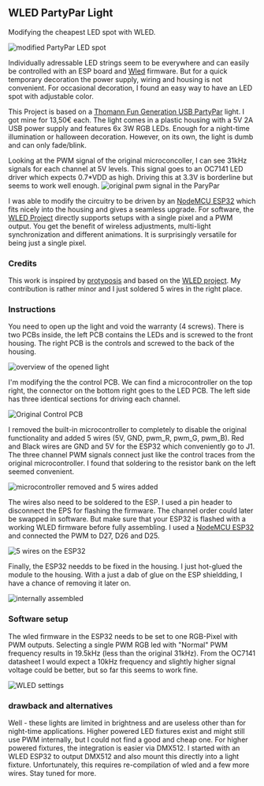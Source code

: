 ## WLED PartyPar Light 

Modifying the cheapest LED spot with WLED.

![modified PartyPar LED spot](outside.jpg)

Individually adressable LED strings seem to be everywhere and can easily be controlled with an ESP board and [Wled](https://kno.wled.ge/) firmware.
But for a quick temporary decoration the power supply, wiring and housing is not convenient.
For occasional decoration, I found an easy way to have an LED spot with adjustable color.

This Project is based on a [Thomann Fun Generation USB PartyPar](https://www.thomann.de/de/fun\_generation\_usb\_partypar\_6\_rgb.htm) light. I got mine for 13,50€ each. The light comes in a plastic housing with a 5V 2A USB power supply and features 6x 3W RGB LEDs. Enough for a night-time illumination or halloween decoration.
However, on its own, the light is dumb and can only fade/blink.

Looking at the PWM signal of the original microconcoller, I can see 31kHz signals for each channel at 5V levels.
This signal goes to an OC7141 LED driver which expects 0.7*VDD as high. Driving this at 3.3V is borderline but seems to work well enough.
![original pwm signal in the ParyPar](SDS804X_HD_PNG_4.png)


I was able to modify the circuitry to be driven by an [NodeMCU ESP32](https://joy-it.net/en/products/SBC-NodeMCU-ESP32) which fits nicely into the housing and gives a seamless upgrade. For software, the [WLED Project](https://kno.wled.ge/) directly supports setups with a single pixel and a PWM output. You get the benefit of wireless adjustments, multi-light synchronization and different animations.
It is surprisingly versatile for being just a single pixel.


### Credits

This work is inspired by [protyposis](https://protyposis.net/blog/rgb-led-party-spotlight-wled-upgrade/) and based on the [WLED project](https://kno.wled.ge/). My contribution is rather minor and I just soldered 5 wires in the right place. 


### Instructions

You need to open up the light and void the warranty (4 screws).
There is two PCBs inside, the left PCB contains the LEDs and is screwed to the front housing. The right PCB is the controls and screwed to the back of the housing.

![overview of the opened light](overview.jpg)

I'm modifying the the control PCB.
We can find a microcontroller on the top right, the connector on the bottom right goes to the LED PCB.
The left side has three identical sections for driving each channel. 

![Original Control PCB](controlpcb.jpg)

I removed the built-in microcontroller to completely to disable the original functionality and added 5 wires (5V, GND, pwm\_R, pwm\_G, pwm\_B). Red and Black wires are GND and 5V for the ESP32 which conveniently go to J1.
The three channel PWM signals connect just like the control traces from the original microcontroller. I found that soldering to the resistor bank on the left seemed convenient.

![microcontroller removed and 5 wires added](withwires.jpg)

The wires also need to be soldered to the ESP. I used a pin header to disconnect the EPS for flashing the firmware. The channel order could later be swapped in software. But make sure that your ESP32 is flashed with a working WLED firmware before fully assembling. I used a [NodeMCU ESP32](https://joy-it.net/en/products/SBC-NodeMCU-ESP32)  and connected the PWM to D27, D26 and D25.

![5 wires on the ESP32](wirestoesp.jpg)

Finally, the ESP32 needds to be fixed in the housing. I just hot-glued the module to the housing. With a just a dab of glue on the ESP shieldding, I have a chance of removing it later on.

![internally assembled](assembled.jpg)

### Software setup

The wled firmware in the ESP32 needs to be set to one RGB-Pixel with PWM outputs.
Selecting a single PWM RGB led with "Normal" PWM frequency results in 19.5kHz (less than the original 31kHz). 
From the OC7141 datasheet I would expect a 10kHz frequency and slightly higher signal voltage could be better, but so far this seems to work fine.

![WLED settings](settings.png)



### drawback and alternatives

Well - these lights are limited in brightness and are useless other than for night-time applications.
Higher powered LED fixtures exist and might still use PWM internally, but I could not find a good and cheap one.
For higher powered fixtures, the integration is easier via DMX512.
I started with an WLED ESP32 to output DMX512 and also mount this directly into a light fixture.
Unfortunately, this requires re-compilation of wled and a few more wires. Stay tuned for more.



